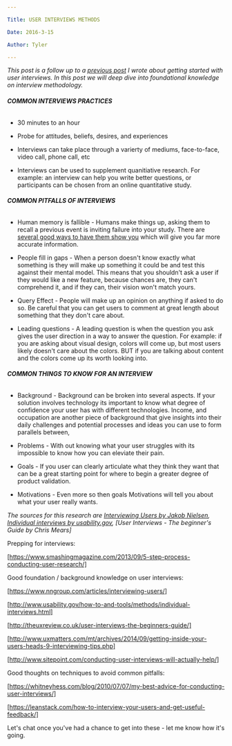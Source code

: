 ```yaml
---

Title: USER INTERVIEWS METHODS

Date: 2016-3-15

Author: Tyler

---
```


*This post is a follow up to a [previous post](https://www.tymerry.com/user-interview-methods/tymerry.com/getting-started-with-user-research/) I wrote about getting started with user interviews. In this post we will deep dive into foundational knowledge on interview methodology.*

###### **COMMON INTERVIEWS PRACTICES**

-   30 minutes to an hour

-   Probe for attitudes, beliefs, desires, and experiences

-   Interviews can take place through a varierty of mediums, face-to-face, video call, phone call, etc

-   Interviews can be used to supplement quanitiative research. For example: an interview can help you write better questions, or participants can be chosen from an online quantitative study.

###### **COMMON PITFALLS OF INTERVIEWS**

-   Human memory is fallible - Humans make things up, asking them to recall a previous event is inviting failure into your study. There are [several good ways to have them show you](http://tymerry.com/dont-listen-to-your-users-have-them-show-you/) which will give you far more accurate information.

-   People fill in gaps - When a person doesn\'t know exactly what something is they will make up something it could be and test this against their mental model. This means that you shouldn\'t ask a user if they would like a new feature, because chances are, they can\'t comprehend it, and if they can, their vision won\'t match yours.

-   Query Effect - People will make up an opinion on anything if asked to do so. Be careful that you can get users to comment at great length about something that they don\'t care about.

-   Leading questions - A leading question is when the question you ask gives the user direction in a way to answer the question. For example: if you are asking about visual design, colors will come up, but most users likely doesn\'t care about the colors. BUT if you are talking about content and the colors come up its worth looking into.

###### **COMMON THINGS TO KNOW FOR AN INTERVIEW**

-   Background - Background can be broken into several aspects. If your solution involves technology its important to know what degree of confidence your user has with different technologies. Income, and occupation are another piece of background that give insights into their daily challenges and potential processes and ideas you can use to form parallels between,

-   Problems - With out knowing what your user struggles with its impossible to know how you can eleviate their pain.

-   Goals - If you user can clearly articulate what they think they want that can be a great starting point for where to begin a greater degree of product validation.

-   Motivations - Even more so then goals Motivations will tell you about what your user really wants.

*The sources for this research are [Interviewing Users by Jakob Nielsen](https://www.nngroup.com/articles/interviewing-users/), [Individual interviews by usability.gov](http://www.usability.gov/how-to-and-tools/methods/individual-interviews.html),* *[User Interviews - The beginner\'s Guide by Chris Mears]*

Prepping for interviews:

[https://www.smashingmagazine.com/2013/09/5-step-process-conducting-user-research/]

Good foundation / background knowledge on user interviews:

[https://www.nngroup.com/articles/interviewing-users/]

[http://www.usability.gov/how-to-and-tools/methods/individual-interviews.html]

[http://theuxreview.co.uk/user-interviews-the-beginners-guide/]

[http://www.uxmatters.com/mt/archives/2014/09/getting-inside-your-users-heads-9-interviewing-tips.php]

[http://www.sitepoint.com/conducting-user-interviews-will-actually-help/]

Good thoughts on techniques to avoid common pitfalls:

[https://whitneyhess.com/blog/2010/07/07/my-best-advice-for-conducting-user-interviews/]

[https://leanstack.com/how-to-interview-your-users-and-get-useful-feedback/]

Let\'s chat once you\'ve had a chance to get into these - let me know how it\'s going.